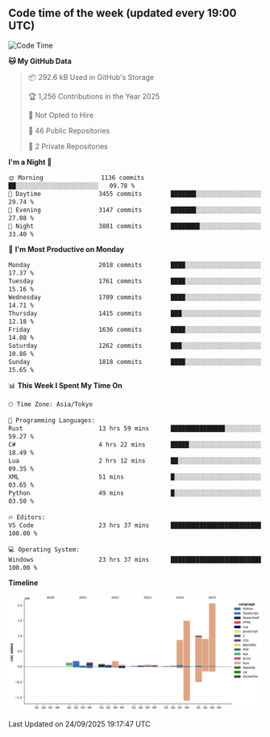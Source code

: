 ## Code time of the week (updated every 19:00 UTC)

<!--START_SECTION:waka-->
![Code Time](http://img.shields.io/badge/Code%20Time-5%2C360%20hrs%2017%20mins-blue)

**🐱 My GitHub Data** 

> 📦 292.6 kB Used in GitHub's Storage 
 > 
> 🏆 1,256 Contributions in the Year 2025
 > 
> 🚫 Not Opted to Hire
 > 
> 📜 46 Public Repositories 
 > 
> 🔑 2 Private Repositories 
 > 
**I'm a Night 🦉** 

```text
🌞 Morning                1136 commits        ██░░░░░░░░░░░░░░░░░░░░░░░   09.78 % 
🌆 Daytime                3455 commits        ███████░░░░░░░░░░░░░░░░░░   29.74 % 
🌃 Evening                3147 commits        ███████░░░░░░░░░░░░░░░░░░   27.08 % 
🌙 Night                  3881 commits        ████████░░░░░░░░░░░░░░░░░   33.40 % 
```
📅 **I'm Most Productive on Monday** 

```text
Monday                   2018 commits        ████░░░░░░░░░░░░░░░░░░░░░   17.37 % 
Tuesday                  1761 commits        ████░░░░░░░░░░░░░░░░░░░░░   15.16 % 
Wednesday                1709 commits        ████░░░░░░░░░░░░░░░░░░░░░   14.71 % 
Thursday                 1415 commits        ███░░░░░░░░░░░░░░░░░░░░░░   12.18 % 
Friday                   1636 commits        ████░░░░░░░░░░░░░░░░░░░░░   14.08 % 
Saturday                 1262 commits        ███░░░░░░░░░░░░░░░░░░░░░░   10.86 % 
Sunday                   1818 commits        ████░░░░░░░░░░░░░░░░░░░░░   15.65 % 
```


📊 **This Week I Spent My Time On** 

```text
🕑︎ Time Zone: Asia/Tokyo

💬 Programming Languages: 
Rust                     13 hrs 59 mins      ███████████████░░░░░░░░░░   59.27 % 
C#                       4 hrs 22 mins       █████░░░░░░░░░░░░░░░░░░░░   18.49 % 
Lua                      2 hrs 12 mins       ██░░░░░░░░░░░░░░░░░░░░░░░   09.35 % 
XML                      51 mins             █░░░░░░░░░░░░░░░░░░░░░░░░   03.65 % 
Python                   49 mins             █░░░░░░░░░░░░░░░░░░░░░░░░   03.50 % 

🔥 Editors: 
VS Code                  23 hrs 37 mins      █████████████████████████   100.00 % 

💻 Operating System: 
Windows                  23 hrs 37 mins      █████████████████████████   100.00 % 
```

**Timeline**

![Lines of Code chart](https://raw.githubusercontent.com/SARDONYX-sard/SARDONYX-sard/main/assets/bar_graph.png)


 Last Updated on 24/09/2025 19:17:47 UTC
<!--END_SECTION:waka-->